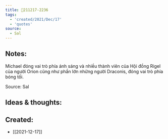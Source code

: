 ```yaml
---
title: 💬211217-2236
tags:
  - 'created/2021/Dec/17'
  - 'quotes'
source:
  - Sal
---
```


## Notes:
Michael đóng vai trò phía ánh sáng và nhiều thành viên của Hội đồng Rigel của người Orion cũng như phần lớn những người Draconis, đóng vai trò phía bóng tối.

Source: Sal

## Ideas & thoughts:
## Created:
- [[2021-12-17]]
